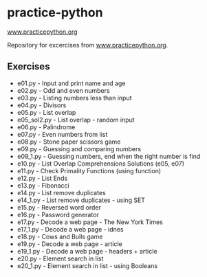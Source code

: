# practice-python
www.practicepython.org

Repository for excercises from www.practicepython.org.

## Exercises
* e01.py - Input and print name and age
* e02.py - Odd and even numbers
* e03.py - Listing numbers less than input
* e04.py - Divisors
* e05.py - List overlap
* e05_sol2.py - List overlap - random input
* e06.py - Palindrome
* e07.py - Even numbers from list
* e08.py - Stone paper scissors game
* e09.py - Guessing and comparing numbers
* e09_1.py - Guessing numbers, end when the right number is find
* e10.py - List Overlap Comprehensions Solutions (e05, e07)
* e11.py - Check Primality Functions (using function)
* e12.py - List Ends
* e13.py - Fibonacci
* e14.py - List remove duplicates
* e14_1.py - List remove duplicates - using SET
* e15.py - Reversed word order
* e16.py - Password generator
* e17.py - Decode a web page - The New York Times
* e17_1.py - Decode a web page - idnes
* e18.py - Cows and Bulls game
* e19.py - Decode a web page - article
* e19_1.py - Decode a web page - headers + article
* e20.py - Element search in list
* e20_1.py - Element search in list - using Booleans